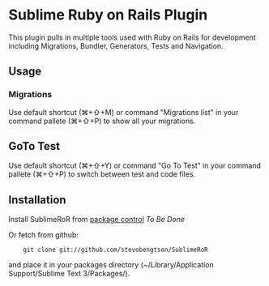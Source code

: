 # Sublime Ruby on Rails Plugin

This plugin pulls in multiple tools used with Ruby on Rails for development including Migrations, Bundler, Generators, Tests and Navigation.

## Usage

### Migrations
Use default shortcut (&#8984;+&#8679;+M) or command "Migrations list" in your command pallete (&#8984;+&#8679;+P) to show all your migrations.

## GoTo Test
Use default shortcut (&#8984;+&#8679;+Y) or command "Go To Test" in your command pallete (&#8984;+&#8679;+P) to switch between test and code files.

## Installation
Install SublimeRoR from [package control](http://wbond.net/sublime_packages/package_control) _To Be Done_

Or fetch from github:

        git clone git://github.com/stevobengtson/SublimeRoR

and place it in your packages directory (~/Library/Application Support/Sublime Text 3/Packages/).
